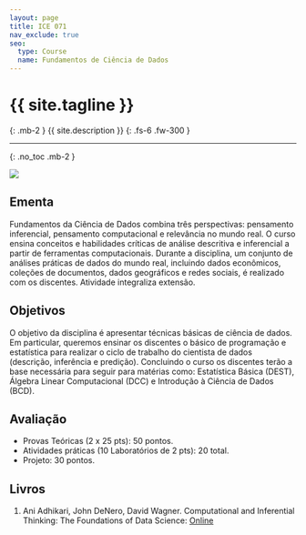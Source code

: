 ```yaml
---
layout: page
title: ICE 071
nav_exclude: true
seo:
  type: Course
  name: Fundamentos de Ciência de Dados
---
```


# {{ site.tagline }}
{: .mb-2 }
{{ site.description }}
{: .fs-6 .fw-300 }

---

{: .no_toc .mb-2 }

![](https://raw.githubusercontent.com/flaviovdf/fcd/master/assets/03-Expressoes/images/babypanda.webp)

## Ementa

Fundamentos da Ciência de Dados combina três perspectivas:
pensamento inferencial, pensamento computacional e
relevância no mundo real. O curso ensina conceitos e
habilidades críticas de análise descritiva e inferencial a
partir de ferramentas computacionais. Durante a disciplina,
um conjunto de análises práticas de dados do mundo real,
incluindo dados econômicos, coleções de documentos, dados
geográficos e redes sociais, é realizado com os discentes.
Atividade integraliza extensão.

## Objetivos

O objetivo da disciplina é apresentar técnicas básicas de
ciência de dados. Em particular, queremos ensinar os
discentes o básico de programação e estatística para
realizar o ciclo de trabalho do cientista de dados
(descrição, inferência e predição). Concluindo o curso os
discentes terão a base necessária para seguir para matérias
como: Estatística Básica (DEST), Álgebra Linear
Computacional (DCC) e Introdução à Ciência de Dados (BCD).

## Avaliação

* Provas Teóricas (2 x 25 pts): 50 pontos.
* Atividades práticas (10 Laboratórios de 2 pts): 20 total.
* Projeto: 30 pontos.

## Livros

1. Ani Adhikari, John DeNero, David Wagner. Computational
   and Inferential Thinking: The Foundations of Data
   Science: [Online](https://inferentialthinking.com/chapters/intro.html)

[Ementa]: #ementa
[Objetivos]: #objetivos
[Avaliação]: #avaliação
[Livros]: #livros
